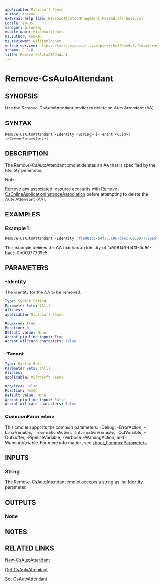 ```yaml
---
applicable: Microsoft Teams
author: tomkau
external help file: Microsoft.Rtc.Management.Hosted.dll-help.xml
Locale: en-US
manager: bulenteg
Module Name: MicrosoftTeams
ms.author: tomkau
ms.reviewer: williamlooney
online version: https://learn.microsoft.com/powershell/module/teams/remove-csautoattendant
schema: 2.0.0
title: Remove-CsAutoAttendant
---
```


# Remove-CsAutoAttendant

## SYNOPSIS
Use the Remove-CsAutoAttendant cmdlet to delete an Auto Attendant (AA).

## SYNTAX

```
Remove-CsAutoAttendant -Identity <String> [-Tenant <Guid>] [<CommonParameters>]
```

## DESCRIPTION
The Remove-CsAutoAttendant cmdlet deletes an AA that is specified by the Identity parameter.

> [!NOTE]
> Remove any associated resource accounts with [Remove-CsOnlineApplicationInstanceAssociation](remove-csonlineapplicationinstanceassociation.md) before attempting to delete the Auto Attendant (AA).

## EXAMPLES

### Example 1
```powershell
Remove-CsAutoAttendant -Identity "fa9081d6-b4f3-5c96-baec-0b00077709e5"
```

This example deletes the AA that has an identity of fa9081d6-b4f3-5c96-baec-0b00077709e5.

## PARAMETERS

### -Identity
The identity for the AA to be removed.

```yaml
Type: System.String
Parameter Sets: (All)
Aliases:
applicable: Microsoft Teams

Required: True
Position: 0
Default value: None
Accept pipeline input: True
Accept wildcard characters: False
```

### -Tenant

```yaml
Type: System.Guid
Parameter Sets: (All)
Aliases:
applicable: Microsoft Teams

Required: False
Position: Named
Default value: None
Accept pipeline input: False
Accept wildcard characters: False
```

### CommonParameters
This cmdlet supports the common parameters: -Debug, -ErrorAction, -ErrorVariable, -InformationAction, -InformationVariable, -OutVariable, -OutBuffer, -PipelineVariable, -Verbose, -WarningAction, and -WarningVariable. For more information, see [about_CommonParameters](https://go.microsoft.com/fwlink/?LinkID=113216).

## INPUTS

### String
The Remove-CsAutoAttendant cmdlet accepts a string as the Identity parameter.

## OUTPUTS

### None

## NOTES

## RELATED LINKS

[New-CsAutoAttendant](https://learn.microsoft.com/powershell/module/teams/new-csautoattendant)

[Get-CsAutoAttendant](https://learn.microsoft.com/powershell/module/teams/get-csautoattendant)

[Set-CsAutoAttendant](https://learn.microsoft.com/powershell/module/teams/set-csautoattendant)
